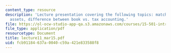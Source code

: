 ```yaml
---
content_type: resource
description: 'Lecture presentation covering the following topics: matching principle
  assets, difference between book vs. tax accounting.'
file: https://ol-ocw-studio-app-qa.s3.amazonaws.com/courses/15-501-introduction-to-financial-and-managerial-accounting-spring-2004/fcb91184637a0040c59a421e833588f8_lecture11_mar15.pdf
file_type: application/pdf
resourcetype: Document
title: lecture11_mar15.pdf
uid: fcb91184-637a-0040-c59a-421e833588f8
---
```

